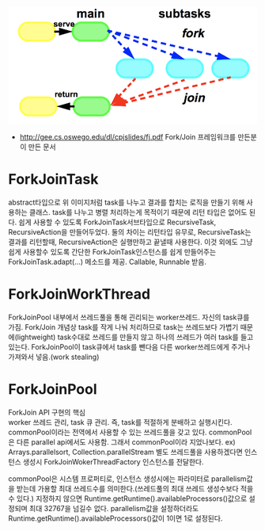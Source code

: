 <!-- TITLE: Fork/Join -->
<!-- SUBTITLE: Fork/Join Framework -->

![Fork Join Parallelism](/uploads/fork-join/fork-join-parallelism.png "Fork Join Parallelism")
*  http://gee.cs.oswego.edu/dl/cpjslides/fj.pdf Fork/Join 프레임워크를 만든분이 만든 문서

# ForkJoinTask
abstract타입으로 위 이미지처럼 task를 나누고 결과를 합치는 로직을 만들기 위해 사용하는 클래스.
task를 나누고 병렬 처리하는게 목적이기 때문에 리턴 타입은 없어도 된다.
쉽게 사용할 수 있도록 ForkJoinTask서브타입으로 RecursiveTask, RecursiveAction을 만들어두었다.
둘의 차이는 리턴타입 유무로, RecursiveTask는 결과를 리턴할때, RecursiveAction은 실행만하고 끝낼때 사용한다.
이것 외에도 그냥 쉽게 사용할수 있도록 간단한 ForkJoinTask인스턴스를 쉽게 만들어주는 ForkJoinTask.adapt(...) 메소드를 제공. Callable, Runnable 받음.

# ForkJoinWorkThread
ForkJoinPool 내부에서 쓰레드풀을 통해 괸리되는 worker쓰레드. 자신의 task큐를 가짐.
Fork/Join 개념상 task를 작게 나눠 처리하므로 task는 쓰레드보다 가볍기 때문에(lightweight) task수대로 쓰레드를 만들지 않고 하나의 쓰레드가 여러 task를 들고 있는다.
ForkJoinPool이 task큐에서 task를 뺀다음 다른 worker쓰레드에게 주거나 가져와서 넣음.(work stealing)

# ForkJoinPool
ForkJoin API 구현의 핵심<br>
worker 쓰레드 관리, task 큐 관리. 즉, task를 적절하게 분배하고 실행시킨다.
commonPool이라는 전역에서 사용할 수 있는 쓰레드풀을 갖고 있다.
commonPool은 다른 parallel api에서도 사용함. 그래서 commonPool이라 지었나보다.
ex) Arrays.parallelsort, Collection.parallelStream
별도 쓰레드풀을 사용하겠다면 인스턴스 생성시 ForkJoinWokerThreadFactory 인스턴스를 전달한다.

commonPool은 시스템 프로퍼티로, 인스턴스 생성시에는 파라미터로 parallelism값을 받는데 가용할 최대 쓰레드수를 의미한다.(쓰레드풀의 최대 쓰레드 생성수보다 적을수 있다.)
지정하지 않으면 Runtime.getRuntime().availableProcessors()값으로 설정되며 최대 32767을 넘길수 없다.
parallelism값을 설정하더라도 Runtime.getRuntime().availableProcessors()값이 1이면 1로 설정된다.
